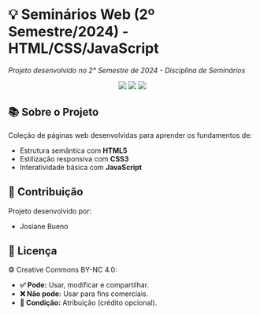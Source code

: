 # 💡 Seminários Web (2º Semestre/2024) - HTML/CSS/JavaScript


*Projeto desenvolvido no 2° Semestre de 2024 - Disciplina de Seminários*

<div align="center">
  <img src="https://img.shields.io/badge/HTML5-E34F26?style=for-the-badge&logo=html5&logoColor=white">
  <img src="https://img.shields.io/badge/CSS3-1572B6?style=for-the-badge&logo=css3&logoColor=white">
  <img src="https://img.shields.io/badge/JavaScript-F7DF1E?style=for-the-badge&logo=javascript&logoColor=black">
</div>

## 📚 Sobre o Projeto
Coleção de páginas web desenvolvidas para aprender os fundamentos de:
- Estrutura semântica com **HTML5**
- Estilização responsiva com **CSS3**
- Interatividade básica com **JavaScript**


## 👥 Contribuição
Projeto desenvolvido por:
- Josiane Bueno

## 📃 Licença  
🄯 Creative Commons BY-NC 4.0:  
- **✅ Pode:** Usar, modificar e compartilhar.  
- **❌ Não pode:** Usar para fins comerciais.  
- **📝 Condição:** Atribuição (crédito opcional).  


